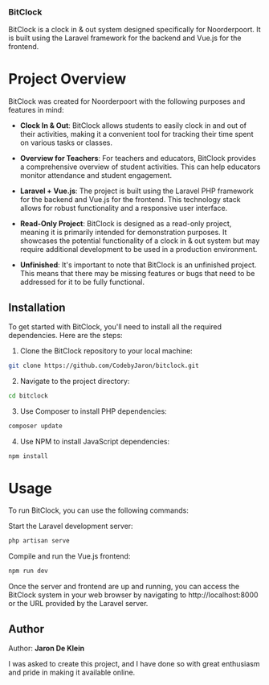 ### BitClock

BitClock is a clock in & out system designed specifically for Noorderpoort. It is built using the Laravel framework for the backend and Vue.js for the frontend.

# Project Overview

BitClock was created for Noorderpoort with the following purposes and features in mind:

-   **Clock In & Out**: BitClock allows students to easily clock in and out of their activities, making it a convenient tool for tracking their time spent on various tasks or classes.

-   **Overview for Teachers**: For teachers and educators, BitClock provides a comprehensive overview of student activities. This can help educators monitor attendance and student engagement.

-   **Laravel + Vue.js**: The project is built using the Laravel PHP framework for the backend and Vue.js for the frontend. This technology stack allows for robust functionality and a responsive user interface.

-   **Read-Only Project**: BitClock is designed as a read-only project, meaning it is primarily intended for demonstration purposes. It showcases the potential functionality of a clock in & out system but may require additional development to be used in a production environment.

-   **Unfinished**: It's important to note that BitClock is an unfinished project. This means that there may be missing features or bugs that need to be addressed for it to be fully functional.

## Installation

To get started with BitClock, you'll need to install all the required dependencies. Here are the steps:

1. Clone the BitClock repository to your local machine:

```bash
git clone https://github.com/CodebyJaron/bitclock.git
```

2. Navigate to the project directory:

```bash
cd bitclock
```

3. Use Composer to install PHP dependencies:

```bash
composer update
```

4. Use NPM to install JavaScript dependencies:

```bash
npm install
```

# Usage

To run BitClock, you can use the following commands:

Start the Laravel development server:

```bash
php artisan serve
```

Compile and run the Vue.js frontend:

```bash
npm run dev
```

Once the server and frontend are up and running, you can access the BitClock system in your web browser by navigating to http://localhost:8000 or the URL provided by the Laravel server.

## Author

Author: **Jaron De Klein**

I was asked to create this project, and I have done so with great enthusiasm and pride in making it available online.
